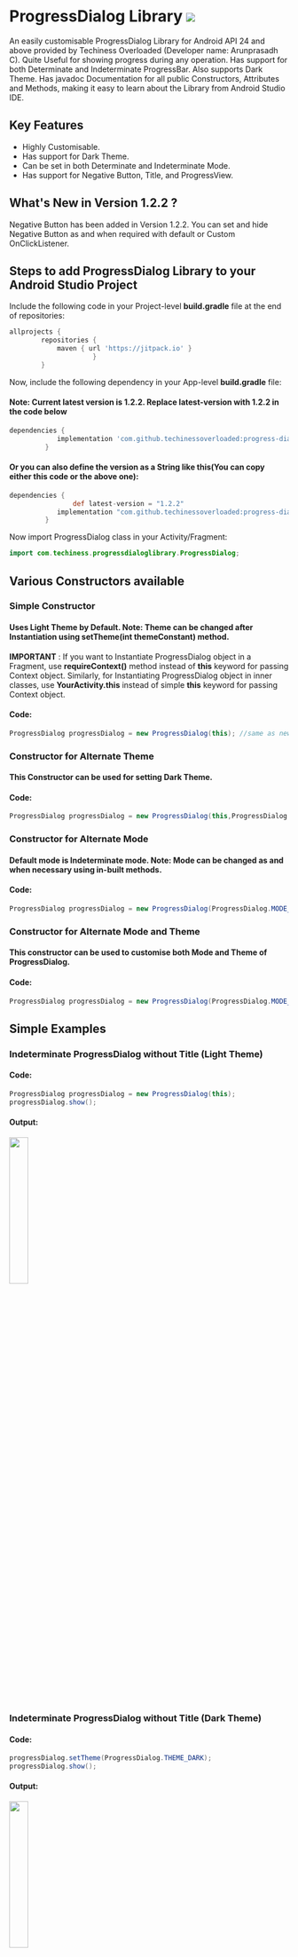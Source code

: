 # ProgressDialog Library [![](https://jitpack.io/v/techinessoverloaded/progress-dialog.svg)](https://jitpack.io/#techinessoverloaded/progress-dialog)

An easily customisable ProgressDialog Library for Android API 24 and above provided by Techiness Overloaded (Developer name: Arunprasadh C). Quite Useful for showing progress during any operation. Has support for both Determinate and Indeterminate ProgressBar. Also supports Dark Theme. Has javadoc Documentation for all public Constructors, Attributes and Methods, making it easy to learn about the Library from Android Studio IDE.

## Key Features
- Highly Customisable.
- Has support for Dark Theme.
- Can be set in both Determinate and Indeterminate Mode.
- Has support for Negative Button, Title, and ProgressView.

## What's New in Version 1.2.2 ?
Negative Button has been added in Version 1.2.2. You can set and hide Negative Button as and when required with default or Custom OnClickListener.

## Steps to add ProgressDialog Library to your Android Studio Project

Include the following code in your Project-level **build.gradle** file at the end of repositories:
```groovy
allprojects {
		repositories {
			maven { url 'https://jitpack.io' }
		             }
	    }
```

Now, include the following dependency in your App-level **build.gradle** file:
#### Note: Current latest version is **1.2.2**. **Replace latest-version with 1.2.2 in the code below**
```groovy
dependencies {
	        implementation 'com.github.techinessoverloaded:progress-dialog:latest-version'
	     }
```
#### Or you can also define the version as a String like this(You can copy either this code or the above one):
```groovy
dependencies {
                def latest-version = "1.2.2"
	        implementation "com.github.techinessoverloaded:progress-dialog:$latest-version"
	     }
```
Now import ProgressDialog class in your Activity/Fragment:
```java
import com.techiness.progressdialoglibrary.ProgressDialog;
```

## Various Constructors available

### Simple Constructor 
#### Uses Light Theme by Default. Note: Theme can be changed after Instantiation using setTheme(int themeConstant) method. 
**IMPORTANT** : If you want to Instantiate ProgressDialog object in a Fragment, use **requireContext()** method instead of **this** keyword for passing Context object. Similarly, for Instantiating ProgressDialog object in inner classes, use **YourActivity.this** instead of simple **this** keyword for passing Context object.
#### Code:
```java
ProgressDialog progressDialog = new ProgressDialog(this); //same as new ProgressDialog(this,ProgressDialog.THEME_LIGHT);
```
### Constructor for Alternate Theme 
#### This Constructor can be used for setting Dark Theme.
#### Code:
```java
ProgressDialog progressDialog = new ProgressDialog(this,ProgressDialog.THEME_DARK);
```
### Constructor for Alternate Mode 
#### Default mode is Indeterminate mode. Note: Mode can be changed as and when necessary using in-built methods.
#### Code:
```java
ProgressDialog progressDialog = new ProgressDialog(ProgressDialog.MODE_DETERMINATE,this); // for instantiating with Determinate mode
```
### Constructor for Alternate Mode and Theme
#### This constructor can be used to customise both Mode and Theme of ProgressDialog.
#### Code:
```java
ProgressDialog progressDialog = new ProgressDialog(ProgressDialog.MODE_DETERMINATE,this,ProgressDialog.THEME_DARK); 
```
## Simple Examples

### Indeterminate ProgressDialog without Title (Light Theme) 	
#### Code:
```java
ProgressDialog progressDialog = new ProgressDialog(this);
progressDialog.show();
```
#### Output:
<img src="./output/indeter.jpg" width=26% height=26%>

### Indeterminate ProgressDialog without Title (Dark Theme) 	
#### Code:
```java
progressDialog.setTheme(ProgressDialog.THEME_DARK);
progressDialog.show();
```
#### Output:
<img src="./output/indeter_dark.jpg" width=26% height=26%>

### Determinate ProgressDialog without Title, without ProgressView, with Secondary Progress (Light Theme)
#### Code:
```java
progressDialog.setTheme(ProgressDialog.THEME_LIGHT);
progressDialog.setMode(ProgressDialog.MODE_DETERMINATE);
progressDialog.setProgress(65);
progressDialog.setSecondaryProgress(80);
progressDialog.hideProgressText();
progressDialog.show();
```
#### Output:
<img src="./output/deter_without_progress.jpg" width=26% height=26%>

### Determinate ProgressDialog without Title, without ProgressView, with Secondary Progress (Dark Theme)
#### Code:
```java
progressDialog.setTheme(ProgressDialog.THEME_DARK);
progressDialog.setMode(ProgressDialog.MODE_DETERMINATE);
progressDialog.setProgress(65);
progressDialog.setSecondaryProgress(80);
progressDialog.hideProgressText();
progressDialog.show();
```
#### Output:
<img src="./output/deter_without_progress_dark.jpg" width=26% height=26%>

### Determinate ProgressDialog without Title, with ProgressView as Percentage (Light Theme)
#### Code:
```java
progressDialog.setTheme(ProgressDialog.THEME_LIGHT);
progressDialog.setMode(ProgressDialog.MODE_DETERMINATE);
progressDialog.setProgress(65);
progressDialog.show();
```
#### Output:
<img src="./output/deter_percent.jpg" width=26% height=26%>

### Determinate ProgressDialog without Title, with ProgressView as Percentage (Dark Theme)
#### Code:
```java
progressDialog.setTheme(ProgressDialog.THEME_DARK);
progressDialog.setMode(ProgressDialog.MODE_DETERMINATE);
progressDialog.setProgress(65);
progressDialog.show();
```
#### Output:
<img src="./output/deter_percent_dark.jpg" width=26% height=26%>
